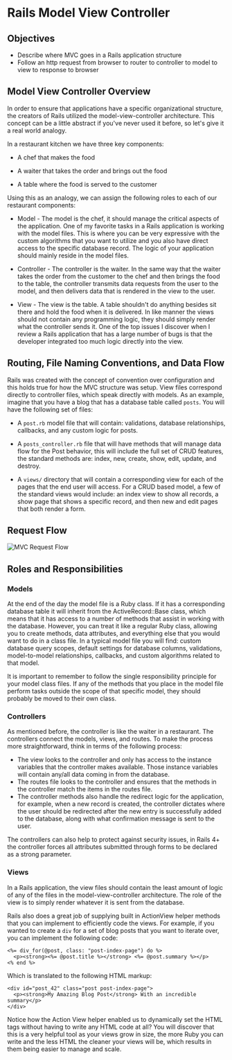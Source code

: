 # Rails Model View Controller 

## Objectives

- Describe where MVC goes in a Rails application structure
- Follow an http request from browser to router to controller to model to view to response to browser

## Model View Controller Overview

In order to ensure that applications have a specific organizational structure, the creators of Rails utilized the model-view-controller architecture. This concept can be a little abstract if you've never used it before, so let's give it a real world analogy.

In a restaurant kitchen we have three key components:

* A chef that makes the food

* A waiter that takes the order and brings out the food

* A table where the food is served to the customer

Using this as an analogy, we can assign the following roles to each of our restaurant components:

* Model - The model is the chef, it should manage the critical aspects of the application. One of my favorite tasks in a Rails application is working with the model files. This is where you can be very expressive with the custom algorithms that you want to utilize and you also have direct access to the specific database record. The logic of your application should mainly reside in the model files.

* Controller - The controller is the waiter. In the same way that the waiter takes the order from the customer to the chef and then brings the food to the table, the controller transmits data requests from the user to the model, and then delivers data that is rendered in the view to the user.

* View - The view is the table. A table shouldn't do anything besides sit there and hold the food when it is delivered. In like manner the views should not contain any programming logic, they should simply render what the controller sends it. One of the top issues I discover when I review a Rails application that has a large number of bugs is that the developer integrated too much logic directly into the view.

## Routing, File Naming Conventions, and Data Flow

Rails was created with the concept of convention over configuration and this holds true for how the MVC structure was setup. View files correspond directly to controller files, which speak directly with models. As an example, imagine that you have a blog that has a database table called ```posts```. You will have the following set of files:

* A ```post.rb``` model file that will contain: validations, database relationships, callbacks, and any custom logic for posts.

* A ```posts_controller.rb``` file that will have methods that will manage data flow for the Post behavior, this will include the full set of CRUD features, the standard methods are: index, new, create, show, edit, update, and destroy.

* A ```views/``` directory that will contain a corresponding view for each of the pages that the end user will access. For a CRUD based model, a few of the standard views would include: an index view to show all records, a show page that shows a specific record, and then new and edit pages that both render a form.

## Request Flow
![MVC Request Flow](http://reif.io/lib/flatiron/mvc-flow.jpg)

## Roles and Responsibilities

### Models

At the end of the day the model file is a Ruby class. If it has a corresponding database table it will inherit from the ActiveRecord::Base class, which means that it has access to a number of methods that assist in working with the database. However, you can treat it like a regular Ruby class, allowing you to create methods, data attributes, and everything else that you would want to do in a class file. In a typical model file you will find: custom database query scopes, default settings for database columns, validations, model-to-model relationships, callbacks, and custom algorithms related to that model.

It is important to remember to follow the single responsibility principle for your model class files. If any of the methods that you place in the model file perform tasks outside the scope of that specific model, they should probably be moved to their own class.

### Controllers

As mentioned before, the controller is like the waiter in a restaurant. The controllers connect the models, views, and routes. To make the process more straightforward, think in terms of the following process:

* The view looks to the controller and only has access to the instance variables that the controller makes available. Those instance variables will contain any/all data coming in from the database.
* The routes file looks to the controller and ensures that the methods in the controller match the items in the routes file.
* The controller methods also handle the redirect logic for the application, for example, when a new record is created, the controller dictates where the user should be redirected after the new entry is successfully added to the database, along with what confirmation message is sent to the user.

The controllers can also help to protect against security issues, in Rails 4+ the controller forces all attributes submitted through forms to be declared as a strong parameter.

### Views

In a Rails application, the view files should contain the least amount of logic of any of the files in the model-view-controller architecture. The role of the view is to simply render whatever it is sent from the database.

Rails also does a great job of supplying built in ActionView helper methods that you can implement to efficiently code the views. For example, if you wanted to create a ```div``` for a set of blog posts that you want to iterate over, you can implement the following code:

```ERB
<%= div_for(@post, class: "post-index-page") do %>
  <p><strong><%= @post.title %></strong> <%= @post.summary %></p>
<% end %>
```
Which is translated to the following HTML markup:

```
<div id="post_42" class="post post-index-page">
  <p><strong>My Amazing Blog Post</strong> With an incredible summary</p>
</div>
```
Notice how the Action View helper enabled us to dynamically set the HTML tags without having to write any HTML code at all? You will discover that this is a very helpful tool as your views grow in size, the more Ruby you can write and the less HTML the cleaner your views will be, which results in them being easier to manage and scale.